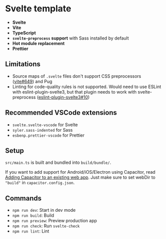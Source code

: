 # Svelte template

- **Svelte**
- **Vite**
- **TypeScript**
- **`svelte-preprocess` support** with Sass installed by default
- **Hot module replacement**
- **Prettier**

## Limitations

- Source maps of `.svelte` files don't support CSS preprocessors ([vite#649](https://github.com/vitejs/vite/issues/649)) and Pug
- Linting for code-quality rules is not supported. Would need to use ESLint with eslint-plugin-svelte3, but that plugin needs to work with svelte-preprocess ([eslint-plugin-svelte3#10](https://github.com/sveltejs/eslint-plugin-svelte3/issues/10))

## Recommended VSCode extensions

- `svelte.svelte-vscode` for Svelte
- `syler.sass-indented` for Sass
- `esbenp.prettier-vscode` for Prettier

## Setup

`src/main.ts` is built and bundled into `build/bundle/`.

If you want to add support for Android/iOS/Electron using Capacitor, read [Adding Capacitor to an existing web app](https://capacitorjs.com/docs/getting-started#adding-capacitor-to-an-existing-web-app). Just make sure to set webDir to `"build"` in `capacitor.config.json`.

## Commands

- `npm run dev`: Start in dev mode
- `npm run build`: Build
- `npm run preview`: Preview production app
- `npm run check`: Run `svelte-check`
- `npm run lint`: Lint
